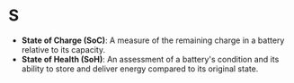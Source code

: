 # S

- **State of Charge (SoC)**: A measure of the remaining charge in a battery relative to its capacity.
- **State of Health (SoH)**: An assessment of a battery's condition and its ability to store and deliver energy compared to its original state.